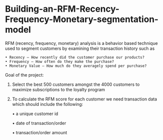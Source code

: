 # Building-an-RFM-Recency-Frequency-Monetary-segmentation-model
RFM (recency, frequency, monetary) analysis is a behavior based technique used to segment customers by examining their transaction history such as

    • Recency – How recently did the customer purchase our products? 
    • Frequency – How often do they make the purchase? 
    • Monetary Value – How much do they averagely spend per purchase? 

Goal of the project:
1. Select the best 500 customers amongst the 4000 customers to maximize subscriptions to the loyalty program

2. To calculate the RFM score for each customer we need transaction data which should include the following:

    • a unique customer id
   
    • date of transaction/order
    
    • transaction/order amount
